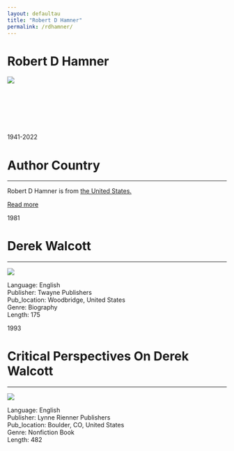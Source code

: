 ```yaml
---
layout: defaultau
title: "Robert D Hamner"
permalink: /rdhamner/
---
```

<!-- partial:index.partial.html -->
<div class="content">
     <h1>Robert D Hamner</h1>
    <div class="quote">
        <div><img src="https://cdn.f1connect.net/photo/tributes/t/8/r/207x207/6931934/Robert-Hamner-1660059649.jpeg" class="logo"></div>
    </div>
    <div class="timeline">
        <div style="padding-bottom:100px;"></div>
        <div class="block">
             <div class="date right"><p class="right"> 1941-2022</p></div>
            <div class="dot"></div>
            <div class="left first">
            <div class="author_country">
                <h1>Author Country</h1><hr>
          <div class="aclocation">  <p>Robert D Hamner is from <a href="{{ site.baseurl }}/1">the United States.</a></p></div>
              <div class="acreadmore">  <a href="NA" target="_blank">Read more</a></div>
            </div>
            </div>
        <div class="block">
            <div class="date left"><p class="left">1981</p></div>
            <div class="dot"></div>
            <div class="right">
                <h1>Derek Walcott</h1><hr>
                <p><img src="https://m.media-amazon.com/images/I/41NHMYYKG5L._SX299_BO1,204,203,200_.jpg"></p>
                <p>
                Language: English<br/>
                Publisher: Twayne Publishers<br/>
                Pub_location: Woodbridge, United States<br/>
                Genre: Biography<br/>
                Length: 175 <br/>                   </p>
            </div>
        </div>
       <div class="block">
            <div class="date left"><p class="left">1993</p></div>
            <div class="dot"></div>
            <div class="right">
                <h1>Critical Perspectives On Derek Walcott</h1><hr>
                <p><img src="https://m.media-amazon.com/images/I/41qNG01+rXL._SX328_BO1,204,203,200_.jpg"></p>
                <p>
                Language: English<br/>
                Publisher: Lynne Rienner Publishers<br/>
                Pub_location: Boulder, CO, United States<br/>
                Genre: Nonfiction Book<br/>
                Length: 482<br/>                   </p>
            </div>
        </div>
